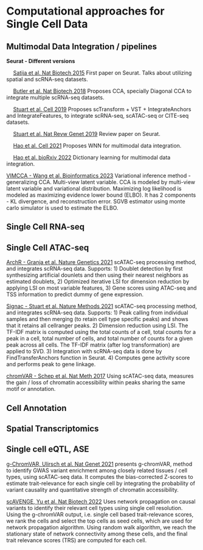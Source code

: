 # Computational approaches for Single Cell Data

## Multimodal Data Integration / pipelines

**Seurat - Different versions**

  &emsp; [Satija et al. Nat Biotech 2015](https://pubmed.ncbi.nlm.nih.gov/25867923/) First paper on Seurat. Talks about utilizing spatial and scRNA-seq datasets.
  
  &emsp; [Butler et al. Nat Biotech 2018](https://pubmed.ncbi.nlm.nih.gov/29608179/) Proposes CCA, specially Diagonal CCA to integrate multiple scRNA-seq datasets.
  
  &emsp; [Stuart et al. Cell 2019](https://pubmed.ncbi.nlm.nih.gov/31178118/) Proposes scTransform + VST + IntegrateAnchors and IntegrateFeatures, to integrate scRNA-seq, scATAC-seq or CITE-seq datasets.
  
  &emsp; [Stuart et al. Nat Revw Genet 2019](https://pubmed.ncbi.nlm.nih.gov/30696980/) Review paper on Seurat.
  
  &emsp; [Hao et al. Cell 2021](https://pubmed.ncbi.nlm.nih.gov/34062119/) Proposes WNN for multimodal data integration.
  
  &emsp; [Hao et al. bioRxiv 2022](https://www.biorxiv.org/content/10.1101/2022.02.24.481684v1) Dictionary learning for multimodal data integration.





[VIMCCA - Wang et al. Bioinformatics 2023](https://pubmed.ncbi.nlm.nih.gov/36622018/) Variational inference method - generalizing CCA. Multi-view latent variable. CCA is modeled by multi-view latent variable and variational distribution. Maximizing log likelihood is modeled as maximizing evidence lower bound (ELBO). It has 2 components - KL divergence, and reconstruction error. SGVB estimator using monte carlo simulator is used to estimate the ELBO.



## Single Cell RNA-seq




## Single Cell ATAC-seq

[ArchR - Granja et al. Nature Genetics 2021](https://pubmed.ncbi.nlm.nih.gov/33633365/) scATAC-seq processing method, and integrates scRNA-seq data. Supports: 1) Doublet detection by first synthesizing artificial dounlets and then using their nearest neighbors as estimated doublets, 2) Optimized iterative LSI for dimension reduction by applying LSI on most variable features, 3) Gene scores using ATAC-seq and TSS information to predict dummy of gene expression.

[Signac - Stuart et al. Nature Methods 2021](https://pubmed.ncbi.nlm.nih.gov/34725479/) scATAC-seq processing method, and integrates scRNA-seq data. Supports: 1) Peak calling from individual samples and then merging (to retain cell type specific peaks) and shows that it retains all cellranger peaks. 2) Dimension reduction using LSI. The TF-IDF matrix is computed using the total counts of a cell, total counts for a peak in a cell, total number of cells, and total number of counts for a given peak across all cells. The TF-IDF matrix (after log transformation) are applied to SVD. 3) Integration with scRNA-seq data is done by FindTransferAnchors function in Seurat. 4) Computes gene activity score and performs peak to gene linkage.

[chromVAR - Schep et al. Nat Meth 2017](https://pubmed.ncbi.nlm.nih.gov/28825706/) Using scATAC-seq data, measures the gain / loss of chromatin accessibility within peaks sharing the same motif or annotation.




## Cell Annotation








## Spatial Transcriptomics








## Single cell eQTL, ASE 

[g-ChromVAR, Ulirsch et al. Nat Genet 2021](https://pubmed.ncbi.nlm.nih.gov/30858613/) presents g-chromVAR, method to identify GWAS variant enrichment among closely related tissues / cell types, using scATAC-seq data. It computes the bias-corrected Z-scores to estimate trait-relevance for each single cell by integrating the probability of variant causality and quantitative strength of chromatin accessibility.

[scAVENGE, Yu et al. Nat Biotech 2022](https://pubmed.ncbi.nlm.nih.gov/35668323/) Uses network propagation on causal variants to identify their relevant cell types using single cell resolution. Using the g-chromVAR output, i.e. single cell based trait-relevance scores, we rank the cells and select the top cells as seed cells, which are used for network propagation algorithm. Using random walk algorithm, we reach the stationary state of network connectivity among these cells, and the final trait relevance scores (TRS) are computed for each cell.








